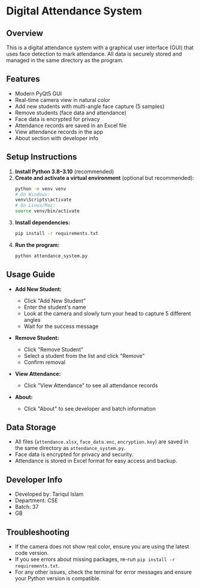 # Digital Attendance System

## Overview
This is a digital attendance system with a graphical user interface (GUI) that uses face detection to mark attendance. All data is securely stored and managed in the same directory as the program.

## Features
- Modern PyQt5 GUI
- Real-time camera view in natural color
- Add new students with multi-angle face capture (5 samples)
- Remove students (face data and attendance)
- Face data is encrypted for privacy
- Attendance records are saved in an Excel file
- View attendance records in the app
- About section with developer info

## Setup Instructions
1. **Install Python 3.8–3.10** (recommended)
2. **Create and activate a virtual environment** (optional but recommended):
   ```bash
   python -m venv venv
   # On Windows:
   venv\Scripts\activate
   # On Linux/Mac:
   source venv/bin/activate
   ```
3. **Install dependencies:**
   ```bash
   pip install -r requirements.txt
   ```
4. **Run the program:**
   ```bash
   python attendance_system.py
   ```

## Usage Guide
- **Add New Student:**
  - Click "Add New Student"
  - Enter the student's name
  - Look at the camera and slowly turn your head to capture 5 different angles
  - Wait for the success message

- **Remove Student:**
  - Click "Remove Student"
  - Select a student from the list and click "Remove"
  - Confirm removal

- **View Attendance:**
  - Click "View Attendance" to see all attendance records

- **About:**
  - Click "About" to see developer and batch information

## Data Storage
- All files (`attendance.xlsx`, `face_data.enc`, `encryption.key`) are saved in the same directory as `attendance_system.py`.
- Face data is encrypted for privacy and security.
- Attendance is stored in Excel format for easy access and backup.

## Developer Info
- Developed by: Tariqul Islam
- Department: CSE
- Batch: 37
- GB

## Troubleshooting
- If the camera does not show real color, ensure you are using the latest code version.
- If you see errors about missing packages, re-run `pip install -r requirements.txt`.
- For any other issues, check the terminal for error messages and ensure your Python version is compatible.